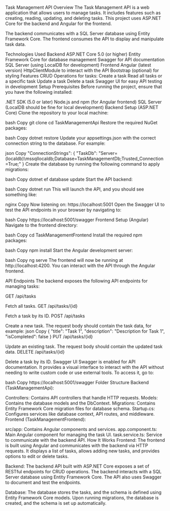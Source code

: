 Task Management API
Overview
The Task Management API is a web application that allows users to manage tasks. It includes features such as creating, reading, updating, and deleting tasks. This project uses ASP.NET Core for the backend and Angular for the frontend.

The backend communicates with a SQL Server database using Entity Framework Core. The frontend consumes the API to display and manipulate task data.

Technologies Used
Backend
ASP.NET Core 5.0 (or higher)
Entity Framework Core for database management
Swagger for API documentation
SQL Server (using LocalDB for development)
Frontend
Angular (latest version)
HttpClientModule to interact with the API
Bootstrap (optional) for styling
Features
CRUD Operations for tasks:
Create a task
Read all tasks or a specific task
Update a task
Delete a task
Swagger UI for easy API testing in development
Setup
Prerequisites
Before running the project, ensure that you have the following installed:

.NET SDK (5.0 or later)
Node.js and npm (for Angular frontend)
SQL Server (LocalDB should be fine for local development)
Backend Setup (ASP.NET Core)
Clone the repository to your local machine:

bash
Copy
git clone <repository-url>
cd TaskManagementApi
Restore the required NuGet packages:

bash
Copy
dotnet restore
Update your appsettings.json with the correct connection string to the database. For example:

json
Copy
"ConnectionStrings": {
  "TaskDb": "Server=(localdb)\\mssqllocaldb;Database=TaskManagementDb;Trusted_Connection=True;"
}
Create the database by running the following command to apply migrations:

bash
Copy
dotnet ef database update
Start the API backend:

bash
Copy
dotnet run
This will launch the API, and you should see something like:

nginx
Copy
Now listening on: https://localhost:5001
Open the Swagger UI to test the API endpoints in your browser by navigating to:

bash
Copy
https://localhost:5001/swagger
Frontend Setup (Angular)
Navigate to the frontend directory:

bash
Copy
cd TaskManagementFrontend
Install the required npm packages:

bash
Copy
npm install
Start the Angular development server:

bash
Copy
ng serve
The frontend will now be running at http://localhost:4200. You can interact with the API through the Angular frontend.

API Endpoints
The backend exposes the following API endpoints for managing tasks:

GET /api/tasks

Fetch all tasks.
GET /api/tasks/{id}

Fetch a task by its ID.
POST /api/tasks

Create a new task. The request body should contain the task data, for example:
json
Copy
{
  "title": "Task 1",
  "description": "Description for Task 1",
  "isCompleted": false
}
PUT /api/tasks/{id}

Update an existing task. The request body should contain the updated task data.
DELETE /api/tasks/{id}

Delete a task by its ID.
Swagger UI
Swagger is enabled for API documentation. It provides a visual interface to interact with the API without needing to write custom code or use external tools. To access it, go to:

bash
Copy
https://localhost:5001/swagger
Folder Structure
Backend (TaskManagementApi):

Controllers: Contains API controllers that handle HTTP requests.
Models: Contains the database models and the DbContext.
Migrations: Contains Entity Framework Core migration files for database schema.
Startup.cs: Configures services like database context, API routes, and middleware.
Frontend (TaskManagementFrontend):

src/app: Contains Angular components and services.
app.component.ts: Main Angular component for managing the task UI.
task.service.ts: Service to communicate with the backend API.
How It Works
Frontend: The frontend is built using Angular and communicates with the backend via HTTP requests. It displays a list of tasks, allows adding new tasks, and provides options to edit or delete tasks.

Backend: The backend API built with ASP.NET Core exposes a set of RESTful endpoints for CRUD operations. The backend interacts with a SQL Server database using Entity Framework Core. The API also uses Swagger to document and test the endpoints.

Database: The database stores the tasks, and the schema is defined using Entity Framework Core models. Upon running migrations, the database is created, and the schema is set up automatically.
